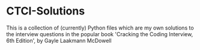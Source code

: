 # CTCI-Solutions
This is a collection of (currently) Python files which are my own solutions to the interview questions in the popular book 'Cracking the Coding Interview, 6th Edition', by Gayle Laakmann McDowell
